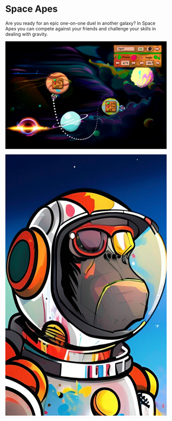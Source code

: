 # Space Apes
Are you ready for an epic one-on-one duel in another galaxy? In Space Apes you can compete against your friends and challenge your skills in dealing with gravity.

![Gameplay](SpaceApes/img/assets/gameplay1.png)

![Logo](SpaceApes/img/assets/logo.jpg)


